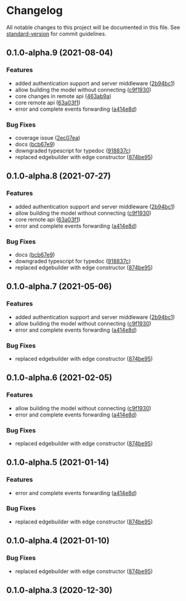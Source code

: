 # Changelog

All notable changes to this project will be documented in this file. See [standard-version](https://github.com/conventional-changelog/standard-version) for commit guidelines.

## 0.1.0-alpha.9 (2021-08-04)


### Features

* added authentication support and server middleware ([2b94bc1](https://github.com/OpenHPS/openhps-socket/commit/2b94bc1e4f2aa5756f9415bf017b32824452c5f2))
* allow building the model without connecting ([c9f1930](https://github.com/OpenHPS/openhps-socket/commit/c9f193006ee3a121fcea15949c7d8400395f4fc6))
* core changes in remote api ([463ab9a](https://github.com/OpenHPS/openhps-socket/commit/463ab9a84353ffb5e8eb08ecbf2ee2db07c7d946))
* core remote api ([63a03f1](https://github.com/OpenHPS/openhps-socket/commit/63a03f113e1fcaf887b78600e3c136dbf70287b4))
* error and complete events forwarding ([a414e8d](https://github.com/OpenHPS/openhps-socket/commit/a414e8dfc04f2cf3ee776f5283ee92f7c166e681))


### Bug Fixes

* coverage issue ([2ec07ea](https://github.com/OpenHPS/openhps-socket/commit/2ec07ea659f6927276346c3d04b614e37f79b55f))
* docs ([bcb67e9](https://github.com/OpenHPS/openhps-socket/commit/bcb67e9ac2b28bcdf238cffb3607121ced307aec))
* downgraded typescript for typedoc ([918837c](https://github.com/OpenHPS/openhps-socket/commit/918837ceb551e57dddf9e6f06ee82ad0fe653c8c))
* replaced edgebuilder with edge constructor ([874be95](https://github.com/OpenHPS/openhps-socket/commit/874be9593c1e34c37681061e04dd9d257d04e7e4))

## 0.1.0-alpha.8 (2021-07-27)


### Features

* added authentication support and server middleware ([2b94bc1](https://github.com/OpenHPS/openhps-socket/commit/2b94bc1e4f2aa5756f9415bf017b32824452c5f2))
* allow building the model without connecting ([c9f1930](https://github.com/OpenHPS/openhps-socket/commit/c9f193006ee3a121fcea15949c7d8400395f4fc6))
* core remote api ([63a03f1](https://github.com/OpenHPS/openhps-socket/commit/63a03f113e1fcaf887b78600e3c136dbf70287b4))
* error and complete events forwarding ([a414e8d](https://github.com/OpenHPS/openhps-socket/commit/a414e8dfc04f2cf3ee776f5283ee92f7c166e681))


### Bug Fixes

* docs ([bcb67e9](https://github.com/OpenHPS/openhps-socket/commit/bcb67e9ac2b28bcdf238cffb3607121ced307aec))
* downgraded typescript for typedoc ([918837c](https://github.com/OpenHPS/openhps-socket/commit/918837ceb551e57dddf9e6f06ee82ad0fe653c8c))
* replaced edgebuilder with edge constructor ([874be95](https://github.com/OpenHPS/openhps-socket/commit/874be9593c1e34c37681061e04dd9d257d04e7e4))

## 0.1.0-alpha.7 (2021-05-06)


### Features

* added authentication support and server middleware ([2b94bc1](https://github.com/OpenHPS/openhps-socket/commit/2b94bc1e4f2aa5756f9415bf017b32824452c5f2))
* allow building the model without connecting ([c9f1930](https://github.com/OpenHPS/openhps-socket/commit/c9f193006ee3a121fcea15949c7d8400395f4fc6))
* error and complete events forwarding ([a414e8d](https://github.com/OpenHPS/openhps-socket/commit/a414e8dfc04f2cf3ee776f5283ee92f7c166e681))


### Bug Fixes

* replaced edgebuilder with edge constructor ([874be95](https://github.com/OpenHPS/openhps-socket/commit/874be9593c1e34c37681061e04dd9d257d04e7e4))

## 0.1.0-alpha.6 (2021-02-05)


### Features

* allow building the model without connecting ([c9f1930](https://github.com/OpenHPS/openhps-socket/commit/c9f193006ee3a121fcea15949c7d8400395f4fc6))
* error and complete events forwarding ([a414e8d](https://github.com/OpenHPS/openhps-socket/commit/a414e8dfc04f2cf3ee776f5283ee92f7c166e681))


### Bug Fixes

* replaced edgebuilder with edge constructor ([874be95](https://github.com/OpenHPS/openhps-socket/commit/874be9593c1e34c37681061e04dd9d257d04e7e4))

## 0.1.0-alpha.5 (2021-01-14)


### Features

* error and complete events forwarding ([a414e8d](https://github.com/OpenHPS/openhps-socket/commit/a414e8dfc04f2cf3ee776f5283ee92f7c166e681))


### Bug Fixes

* replaced edgebuilder with edge constructor ([874be95](https://github.com/OpenHPS/openhps-socket/commit/874be9593c1e34c37681061e04dd9d257d04e7e4))

## 0.1.0-alpha.4 (2021-01-10)


### Bug Fixes

* replaced edgebuilder with edge constructor ([874be95](https://github.com/OpenHPS/openhps-socket/commit/874be9593c1e34c37681061e04dd9d257d04e7e4))

## 0.1.0-alpha.3 (2020-12-30)
